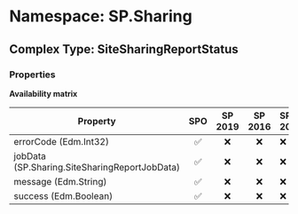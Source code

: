 # Namespace: SP.Sharing

## Complex Type: SiteSharingReportStatus

### Properties

**Availability matrix**

Property | SPO | SP 2019 | SP 2016 | SP 2013
----------|:---:|:-------:|:-------:|:-------
errorCode (Edm.Int32) | ✅ | ❌ | ❌ | ❌
jobData (SP.Sharing.SiteSharingReportJobData) | ✅ | ❌ | ❌ | ❌
message (Edm.String) | ✅ | ❌ | ❌ | ❌
success (Edm.Boolean) | ✅ | ❌ | ❌ | ❌